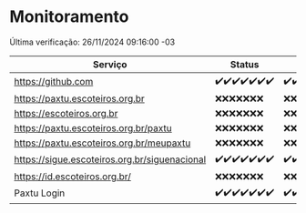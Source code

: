 # Monitoramento

Última verificação: 26/11/2024 09:16:00 -03

|Serviço|Status|Últimas 24h|
|---|---|---|
|https://github.com|<span title="2024-11-19: OK=23">✔️</span><span title="2024-11-20: OK=23">✔️</span><span title="2024-11-21: OK=23">✔️</span><span title="2024-11-22: OK=23">✔️</span><span title="2024-11-23: OK=23">✔️</span><span title="2024-11-24: OK=23">✔️</span><span title="2024-11-25: OK=11">✔️</span>|<span title="25/11/2024 09:16:00 -03 : 200">✔️</span><span title="25/11/2024 10:19:00 -03 : 200">✔️</span><span title="25/11/2024 11:08:00 -03 : 200">✔️</span><span title="25/11/2024 12:09:00 -03 : 200">✔️</span><span title="25/11/2024 13:10:00 -03 : 200">✔️</span><span title="25/11/2024 14:08:00 -03 : 200">✔️</span><span title="25/11/2024 15:11:00 -03 : 200">✔️</span><span title="25/11/2024 16:06:00 -03 : 200">✔️</span><span title="25/11/2024 17:10:00 -03 : 200">✔️</span><span title="25/11/2024 18:08:00 -03 : 200">✔️</span><span title="25/11/2024 19:08:00 -03 : 200">✔️</span><span title="25/11/2024 20:08:00 -03 : 200">✔️</span><span title="25/11/2024 21:43:00 -03 : 200">✔️</span><span title="25/11/2024 23:17:00 -03 : 200">✔️</span><span title="26/11/2024 00:23:00 -03 : 200">✔️</span><span title="26/11/2024 01:11:00 -03 : 200">✔️</span><span title="26/11/2024 02:09:00 -03 : 200">✔️</span><span title="26/11/2024 03:12:00 -03 : 200">✔️</span><span title="26/11/2024 04:09:00 -03 : 200">✔️</span><span title="26/11/2024 05:12:00 -03 : 200">✔️</span><span title="26/11/2024 06:09:00 -03 : 200">✔️</span><span title="26/11/2024 07:09:00 -03 : 200">✔️</span><span title="26/11/2024 08:07:00 -03 : 200">✔️</span><span title="26/11/2024 09:16:00 -03 : 200">✔️</span>|
|https://paxtu.escoteiros.org.br|<span title="2024-11-19: Falhas=23">❌</span><span title="2024-11-20: Falhas=23">❌</span><span title="2024-11-21: Falhas=23">❌</span><span title="2024-11-22: Falhas=23">❌</span><span title="2024-11-23: Falhas=23">❌</span><span title="2024-11-24: Falhas=23">❌</span><span title="2024-11-25: Falhas=11">❌</span>|<span title="25/11/2024 09:16:00 -03 : 403">❌</span><span title="25/11/2024 10:19:00 -03 : 403">❌</span><span title="25/11/2024 11:08:00 -03 : 403">❌</span><span title="25/11/2024 12:09:00 -03 : 403">❌</span><span title="25/11/2024 13:10:00 -03 : 403">❌</span><span title="25/11/2024 14:08:00 -03 : 403">❌</span><span title="25/11/2024 15:11:00 -03 : 403">❌</span><span title="25/11/2024 16:06:00 -03 : 403">❌</span><span title="25/11/2024 17:10:00 -03 : 403">❌</span><span title="25/11/2024 18:08:00 -03 : 403">❌</span><span title="25/11/2024 19:08:00 -03 : 403">❌</span><span title="25/11/2024 20:08:00 -03 : 403">❌</span><span title="25/11/2024 21:43:00 -03 : 403">❌</span><span title="25/11/2024 23:17:00 -03 : 403">❌</span><span title="26/11/2024 00:23:00 -03 : 403">❌</span><span title="26/11/2024 01:11:00 -03 : 403">❌</span><span title="26/11/2024 02:09:00 -03 : 403">❌</span><span title="26/11/2024 03:12:00 -03 : 403">❌</span><span title="26/11/2024 04:09:00 -03 : 403">❌</span><span title="26/11/2024 05:12:00 -03 : 403">❌</span><span title="26/11/2024 06:09:00 -03 : 403">❌</span><span title="26/11/2024 07:09:00 -03 : 403">❌</span><span title="26/11/2024 08:07:00 -03 : 403">❌</span><span title="26/11/2024 09:16:00 -03 : 403">❌</span>|
|https://escoteiros.org.br|<span title="2024-11-19: Falhas=23">❌</span><span title="2024-11-20: Falhas=23">❌</span><span title="2024-11-21: Falhas=23">❌</span><span title="2024-11-22: Falhas=23">❌</span><span title="2024-11-23: Falhas=23">❌</span><span title="2024-11-24: Falhas=23">❌</span><span title="2024-11-25: Falhas=11">❌</span>|<span title="25/11/2024 09:16:00 -03 : 403">❌</span><span title="25/11/2024 10:19:00 -03 : 403">❌</span><span title="25/11/2024 11:08:00 -03 : 403">❌</span><span title="25/11/2024 12:09:00 -03 : 403">❌</span><span title="25/11/2024 13:10:00 -03 : 403">❌</span><span title="25/11/2024 14:08:00 -03 : 403">❌</span><span title="25/11/2024 15:11:00 -03 : 403">❌</span><span title="25/11/2024 16:06:00 -03 : 403">❌</span><span title="25/11/2024 17:10:00 -03 : 403">❌</span><span title="25/11/2024 18:08:00 -03 : 403">❌</span><span title="25/11/2024 19:08:00 -03 : 403">❌</span><span title="25/11/2024 20:08:00 -03 : 403">❌</span><span title="25/11/2024 21:43:00 -03 : 403">❌</span><span title="25/11/2024 23:17:00 -03 : 403">❌</span><span title="26/11/2024 00:23:00 -03 : 403">❌</span><span title="26/11/2024 01:11:00 -03 : 403">❌</span><span title="26/11/2024 02:09:00 -03 : 403">❌</span><span title="26/11/2024 03:12:00 -03 : 403">❌</span><span title="26/11/2024 04:09:00 -03 : 403">❌</span><span title="26/11/2024 05:12:00 -03 : 403">❌</span><span title="26/11/2024 06:09:00 -03 : 403">❌</span><span title="26/11/2024 07:09:00 -03 : 403">❌</span><span title="26/11/2024 08:07:00 -03 : 403">❌</span><span title="26/11/2024 09:16:00 -03 : 403">❌</span>|
|https://paxtu.escoteiros.org.br/paxtu|<span title="2024-11-19: Falhas=23">❌</span><span title="2024-11-20: Falhas=23">❌</span><span title="2024-11-21: Falhas=23">❌</span><span title="2024-11-22: Falhas=23">❌</span><span title="2024-11-23: Falhas=23">❌</span><span title="2024-11-24: Falhas=23">❌</span><span title="2024-11-25: Falhas=11">❌</span>|<span title="25/11/2024 09:16:00 -03 : 403">❌</span><span title="25/11/2024 10:19:00 -03 : 403">❌</span><span title="25/11/2024 11:08:00 -03 : 403">❌</span><span title="25/11/2024 12:09:00 -03 : 403">❌</span><span title="25/11/2024 13:10:00 -03 : 403">❌</span><span title="25/11/2024 14:08:00 -03 : 403">❌</span><span title="25/11/2024 15:11:00 -03 : 403">❌</span><span title="25/11/2024 16:06:00 -03 : 403">❌</span><span title="25/11/2024 17:10:00 -03 : 403">❌</span><span title="25/11/2024 18:08:00 -03 : 403">❌</span><span title="25/11/2024 19:08:00 -03 : 403">❌</span><span title="25/11/2024 20:08:00 -03 : 403">❌</span><span title="25/11/2024 21:43:00 -03 : 403">❌</span><span title="25/11/2024 23:17:00 -03 : 403">❌</span><span title="26/11/2024 00:23:00 -03 : 403">❌</span><span title="26/11/2024 01:11:00 -03 : 403">❌</span><span title="26/11/2024 02:09:00 -03 : 403">❌</span><span title="26/11/2024 03:12:00 -03 : 403">❌</span><span title="26/11/2024 04:09:00 -03 : 403">❌</span><span title="26/11/2024 05:12:00 -03 : 403">❌</span><span title="26/11/2024 06:09:00 -03 : 403">❌</span><span title="26/11/2024 07:09:00 -03 : 403">❌</span><span title="26/11/2024 08:07:00 -03 : 403">❌</span><span title="26/11/2024 09:16:00 -03 : 403">❌</span>|
|https://paxtu.escoteiros.org.br/meupaxtu|<span title="2024-11-19: Falhas=23">❌</span><span title="2024-11-20: Falhas=23">❌</span><span title="2024-11-21: Falhas=23">❌</span><span title="2024-11-22: Falhas=23">❌</span><span title="2024-11-23: Falhas=23">❌</span><span title="2024-11-24: Falhas=23">❌</span><span title="2024-11-25: Falhas=11">❌</span>|<span title="25/11/2024 09:16:00 -03 : 403">❌</span><span title="25/11/2024 10:19:00 -03 : 403">❌</span><span title="25/11/2024 11:08:00 -03 : 403">❌</span><span title="25/11/2024 12:09:00 -03 : 403">❌</span><span title="25/11/2024 13:10:00 -03 : 403">❌</span><span title="25/11/2024 14:08:00 -03 : 403">❌</span><span title="25/11/2024 15:11:00 -03 : 403">❌</span><span title="25/11/2024 16:06:00 -03 : 403">❌</span><span title="25/11/2024 17:10:00 -03 : 403">❌</span><span title="25/11/2024 18:08:00 -03 : 403">❌</span><span title="25/11/2024 19:08:00 -03 : 403">❌</span><span title="25/11/2024 20:08:00 -03 : 403">❌</span><span title="25/11/2024 21:43:00 -03 : 403">❌</span><span title="25/11/2024 23:17:00 -03 : 403">❌</span><span title="26/11/2024 00:23:00 -03 : 403">❌</span><span title="26/11/2024 01:11:00 -03 : 403">❌</span><span title="26/11/2024 02:09:00 -03 : 403">❌</span><span title="26/11/2024 03:12:00 -03 : 403">❌</span><span title="26/11/2024 04:09:00 -03 : 403">❌</span><span title="26/11/2024 05:12:00 -03 : 403">❌</span><span title="26/11/2024 06:09:00 -03 : 403">❌</span><span title="26/11/2024 07:09:00 -03 : 403">❌</span><span title="26/11/2024 08:07:00 -03 : 403">❌</span><span title="26/11/2024 09:16:00 -03 : 403">❌</span>|
|https://sigue.escoteiros.org.br/siguenacional|<span title="2024-11-19: OK=23">✔️</span><span title="2024-11-20: OK=23">✔️</span><span title="2024-11-21: OK=23">✔️</span><span title="2024-11-22: OK=23">✔️</span><span title="2024-11-23: OK=23">✔️</span><span title="2024-11-24: OK=23">✔️</span><span title="2024-11-25: OK=11">✔️</span>|<span title="25/11/2024 09:16:00 -03 : 200">✔️</span><span title="25/11/2024 10:19:00 -03 : 200">✔️</span><span title="25/11/2024 11:08:00 -03 : 200">✔️</span><span title="25/11/2024 12:09:00 -03 : 200">✔️</span><span title="25/11/2024 13:10:00 -03 : 200">✔️</span><span title="25/11/2024 14:08:00 -03 : 200">✔️</span><span title="25/11/2024 15:11:00 -03 : 200">✔️</span><span title="25/11/2024 16:06:00 -03 : 200">✔️</span><span title="25/11/2024 17:10:00 -03 : 200">✔️</span><span title="25/11/2024 18:08:00 -03 : 200">✔️</span><span title="25/11/2024 19:08:00 -03 : 200">✔️</span><span title="25/11/2024 20:08:00 -03 : 200">✔️</span><span title="25/11/2024 21:43:00 -03 : 200">✔️</span><span title="25/11/2024 23:17:00 -03 : 200">✔️</span><span title="26/11/2024 00:23:00 -03 : 200">✔️</span><span title="26/11/2024 01:11:00 -03 : 200">✔️</span><span title="26/11/2024 02:09:00 -03 : 200">✔️</span><span title="26/11/2024 03:12:00 -03 : 200">✔️</span><span title="26/11/2024 04:09:00 -03 : 200">✔️</span><span title="26/11/2024 05:12:00 -03 : 200">✔️</span><span title="26/11/2024 06:09:00 -03 : 200">✔️</span><span title="26/11/2024 07:09:00 -03 : 200">✔️</span><span title="26/11/2024 08:07:00 -03 : 200">✔️</span><span title="26/11/2024 09:16:00 -03 : 200">✔️</span>|
|https://id.escoteiros.org.br/|<span title="2024-11-19: Falhas=23">❌</span><span title="2024-11-20: Falhas=23">❌</span><span title="2024-11-21: Falhas=23">❌</span><span title="2024-11-22: Falhas=23">❌</span><span title="2024-11-23: Falhas=23">❌</span><span title="2024-11-24: Falhas=23">❌</span><span title="2024-11-25: Falhas=11">❌</span>|<span title="25/11/2024 09:16:00 -03 : 403">❌</span><span title="25/11/2024 10:19:00 -03 : 403">❌</span><span title="25/11/2024 11:08:00 -03 : 403">❌</span><span title="25/11/2024 12:09:00 -03 : 403">❌</span><span title="25/11/2024 13:10:00 -03 : 403">❌</span><span title="25/11/2024 14:08:00 -03 : 403">❌</span><span title="25/11/2024 15:11:00 -03 : 403">❌</span><span title="25/11/2024 16:06:00 -03 : 403">❌</span><span title="25/11/2024 17:10:00 -03 : 403">❌</span><span title="25/11/2024 18:08:00 -03 : 403">❌</span><span title="25/11/2024 19:08:00 -03 : 403">❌</span><span title="25/11/2024 20:08:00 -03 : 403">❌</span><span title="25/11/2024 21:43:00 -03 : 403">❌</span><span title="25/11/2024 23:17:00 -03 : 403">❌</span><span title="26/11/2024 00:23:00 -03 : 403">❌</span><span title="26/11/2024 01:11:00 -03 : 403">❌</span><span title="26/11/2024 02:09:00 -03 : 403">❌</span><span title="26/11/2024 03:12:00 -03 : 403">❌</span><span title="26/11/2024 04:09:00 -03 : 403">❌</span><span title="26/11/2024 05:12:00 -03 : 403">❌</span><span title="26/11/2024 06:09:00 -03 : 403">❌</span><span title="26/11/2024 07:09:00 -03 : 403">❌</span><span title="26/11/2024 08:07:00 -03 : 403">❌</span><span title="26/11/2024 09:16:00 -03 : 403">❌</span>|
|Paxtu Login|<span title="2024-11-19: OK=23">✔️</span><span title="2024-11-20: OK=23">✔️</span><span title="2024-11-21: OK=23">✔️</span><span title="2024-11-22: OK=23">✔️</span><span title="2024-11-23: OK=23">✔️</span><span title="2024-11-24: OK=23">✔️</span><span title="2024-11-25: OK=11">✔️</span>|<span title="25/11/2024 09:16:00 -03 : 200">✔️</span><span title="25/11/2024 10:19:00 -03 : 200">✔️</span><span title="25/11/2024 11:08:00 -03 : 200">✔️</span><span title="25/11/2024 12:09:00 -03 : 200">✔️</span><span title="25/11/2024 13:10:00 -03 : 200">✔️</span><span title="25/11/2024 14:08:00 -03 : 200">✔️</span><span title="25/11/2024 15:11:00 -03 : 200">✔️</span><span title="25/11/2024 16:06:00 -03 : 200">✔️</span><span title="25/11/2024 17:10:00 -03 : 200">✔️</span><span title="25/11/2024 18:08:00 -03 : 200">✔️</span><span title="25/11/2024 19:08:00 -03 : 200">✔️</span><span title="25/11/2024 20:08:00 -03 : 200">✔️</span><span title="25/11/2024 21:43:00 -03 : 200">✔️</span><span title="25/11/2024 23:17:00 -03 : 200">✔️</span><span title="26/11/2024 00:23:00 -03 : 200">✔️</span><span title="26/11/2024 01:11:00 -03 : 200">✔️</span><span title="26/11/2024 02:09:00 -03 : 200">✔️</span><span title="26/11/2024 03:12:00 -03 : 200">✔️</span><span title="26/11/2024 04:09:00 -03 : 200">✔️</span><span title="26/11/2024 05:12:00 -03 : 200">✔️</span><span title="26/11/2024 06:09:00 -03 : 200">✔️</span><span title="26/11/2024 07:09:00 -03 : 200">✔️</span><span title="26/11/2024 08:07:00 -03 : 200">✔️</span><span title="26/11/2024 09:16:00 -03 : 200">✔️</span>|
